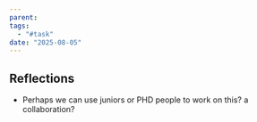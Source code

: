 ```yaml
---
parent: 
tags:
  - "#task"
date: "2025-08-05"
---
```

## Reflections
- Perhaps we can use juniors or PHD people to work on this? a collaboration?